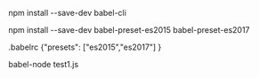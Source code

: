 npm install --save-dev babel-cli

npm install --save-dev babel-preset-es2015 babel-preset-es2017

.babelrc
{"presets": ["es2015","es2017"] }

babel-node test1.js
